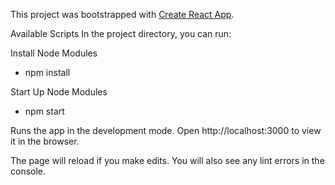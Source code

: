 This project was bootstrapped with [Create React App](https://github.com/facebook/create-react-app).

Available Scripts
In the project directory, you can run:

Install Node Modules

- npm install

Start Up Node Modules

- npm start

Runs the app in the development mode.
Open http://localhost:3000 to view it in the browser.

The page will reload if you make edits.
You will also see any lint errors in the console.
